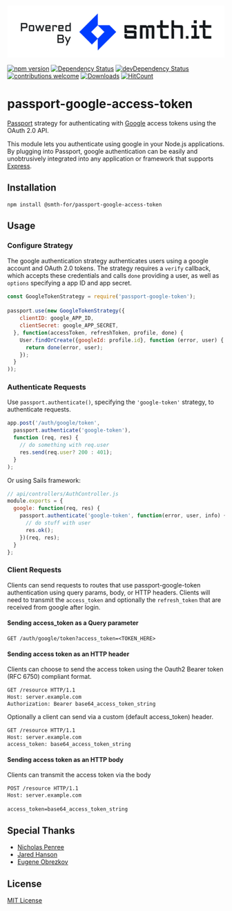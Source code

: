 [![Banner](static/poweredBy01.jpg)](https://smth.it)

[![npm version](https://img.shields.io/npm/v/@smth-for/passport-google-access-token.svg)](https://www.npmjs.com/package/@smth-for/passport-google-access-token)
[![Dependency Status](https://david-dm.org/smth-for/passport-google-access-token.svg)](https://david-dm.org/smth-for/passport-google-access-token)
[![devDependency Status](https://david-dm.org/smth-for/passport-google-access-token/dev-status.svg)](https://david-dm.org/smth-for/passport-google-access-token#info=devDependencies)
[![contributions welcome](https://img.shields.io/badge/contributions-welcome-brightgreen.svg?style=flat)](https://github.com/smth-for/passport-google-access-token/issues)
[![Downloads](https://img.shields.io/npm/dm/@smth-for/passport-google-access-token.svg)](https://img.shields.io/npm/dm/@smth-for/passport-google-access-token.svg)
[![HitCount](http://hits.dwyl.com/smth-for/passport-google-access-token.svg)](http://hits.dwyl.com/smth-for/passport-google-access-token)

# passport-google-access-token

[Passport](http://passportjs.org/) strategy for authenticating with [Google](http://www.google.com/) access tokens using the OAuth 2.0 API.

This module lets you authenticate using google in your Node.js applications.
By plugging into Passport, google authentication can be easily and unobtrusively integrated into any application or framework that supports [Express](http://expressjs.com/).

## Installation

```shell
npm install @smth-for/passport-google-access-token
```

## Usage

### Configure Strategy

The google authentication strategy authenticates users using a google account and OAuth 2.0 tokens.
The strategy requires a `verify` callback, which accepts these credentials and calls `done` providing a user, as well as
`options` specifying a app ID and app secret.

```js
const GoogleTokenStrategy = require('passport-google-token');

passport.use(new GoogleTokenStrategy({
    clientID: google_APP_ID,
    clientSecret: google_APP_SECRET,
  }, function(accessToken, refreshToken, profile, done) {
    User.findOrCreate({googleId: profile.id}, function (error, user) {
      return done(error, user);
    });
  }
));
```

### Authenticate Requests

Use `passport.authenticate()`, specifying the `'google-token'` strategy, to authenticate requests.

```js
app.post('/auth/google/token',
  passport.authenticate('google-token'),
  function (req, res) {
    // do something with req.user
    res.send(req.user? 200 : 401);
  }
);
```

Or using Sails framework:

```javascript
// api/controllers/AuthController.js
module.exports = {
  google: function(req, res) {
    passport.authenticate('google-token', function(error, user, info) {
      // do stuff with user
      res.ok();
    })(req, res);
  }
};
```

### Client Requests

Clients can send requests to routes that use passport-google-token authentication using query params, body, or HTTP headers.
Clients will need to transmit the `access_token` and optionally the `refresh_token` that are received from google after login.

#### Sending access_token as a Query parameter

```shell
GET /auth/google/token?access_token=<TOKEN_HERE>
```

#### Sending access token as an HTTP header

Clients can choose to send the access token using the Oauth2 Bearer token (RFC 6750) compliant format.

```shell
GET /resource HTTP/1.1
Host: server.example.com
Authorization: Bearer base64_access_token_string
```

Optionally a client can send via a custom (default access_token) header.

```shell
GET /resource HTTP/1.1
Host: server.example.com
access_token: base64_access_token_string
```

#### Sending access token as an HTTP body

Clients can transmit the access token via the body

```shell
POST /resource HTTP/1.1
Host: server.example.com

access_token=base64_access_token_string
```

## Special Thanks

- [Nicholas Penree](https://github.com/drudge)
- [Jared Hanson](https://github.com/jaredhanson)
- [Eugene Obrezkov](https://github.com/ghaiklor)

## License

[MIT License](./LICENSE)
